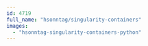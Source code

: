 ```yaml
---
id: 4719
full_name: "hsonntag/singularity-containers"
images: 
  - "hsonntag-singularity-containers-python"
---
```

